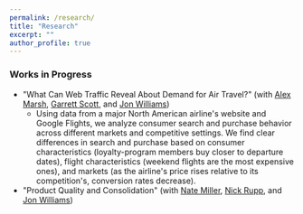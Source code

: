```yaml
---
permalink: /research/
title: "Research"
excerpt: ""
author_profile: true
---
```

### Works in Progress
- "What Can Web Traffic Reveal About Demand for Air Travel?" (with [Alex Marsh](https://alexmarsh.io/), [Garrett Scott](https://sites.google.com/view/garrettscott/home), and [Jon Williams](https://jonwms.web.unc.edu/))
    - Using data from a major North American airline's website and Google Flights, we analyze consumer search and purchase behavior across different markets and competitive settings. We find clear differences in search and purchase based on consumer characteristics (loyalty-program members buy closer to departure dates), flight characteristics (weekend flights are the most expensive ones), and markets (as the airline's price rises relative to its competition's, conversion rates decrease). 
- "Product Quality and Consolidation" (with [Nate Miller](http://www.nathanhmiller.org/), [Nick Rupp](https://myweb.ecu.edu/ruppn/), and [Jon Williams](https://jonwms.web.unc.edu/))